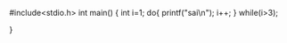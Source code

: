  #include<stdio.h>
int main()
{
    int i=1;
    do{
        printf("sai\n");
        i++;
    }
        while(i>3);
    
}
